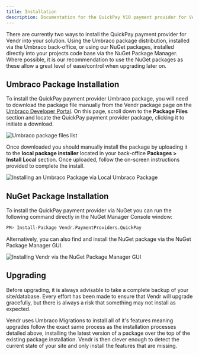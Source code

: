 ```yaml
---
title: Installation
description: Documentation for the QuickPay V10 payment provider for Vendr, the eCommerce solution for Umbraco v8+
---
```


There are currently two ways to install the QuickPay payment provider for Vendr into your solution. Using the Umbraco package distribution, installed via the Umbraco back-office, or using our NuGet packages, installed directly into your projects code base via the NuGet Package Manager. Where possible, it is our recommendation to use the NuGet packages as these allow a great level of ease/control when upgrading later on.

## Umbraco Package Installation

To install the QuickPay payment provider Umbraco package, you will need to download the package file manually from the Vendr package page on the [Umbraco Developer Portal](https://our.umbraco.com/packages/website-utilities/vendr/). On this page, scroll down to the **Package Files** section and locate the QuickPay payment provider package, clicking it to initiate a download.

![Umbraco package files list](~/assets/images/screenshots/package-files-list.png)

Once downloaded you should manually install the package by uploading it to the **local package installer** located in your back-office **Packages > Install Local** section. Once uploaded, follow the on-screen instructions provided to complete the install.

![Installing an Umbraco Package via Local Umbraco Package](~/assets/images/screenshots/umbraco_local_package_install.png)

## NuGet Package Installation

To install the QuickPay payment provider via NuGet you can run the following command directly in the NuGet Manager Console window:

```bash
PM> Install-Package Vendr.PaymentProviders.QuickPay
```

Alternatively, you can also find and install the NuGet package via the NuGet Package Manager GUI.

![Installing Vendr via the NuGet Package Manager GUI](~/assets/images/screenshots/nuget_package_manager_gui.png)

## Upgrading

<message-box type="warn" heading="Before you upgrade">

Before upgrading, it is always advisable to take a complete backup of your site/database. Every effort has been made to ensure that Vendr will upgrade gracefully, but there is always a risk that something may not install as expected.

</message-box>

Vendr uses Umbraco Migrations to install all of it's features meaning upgrades follow the exact same process as the installation processes detailed above, installing the latest version of a package over the top of the existing package installation. Vendr is then clever enough to detect the current state of your site and only install the features that are missing.